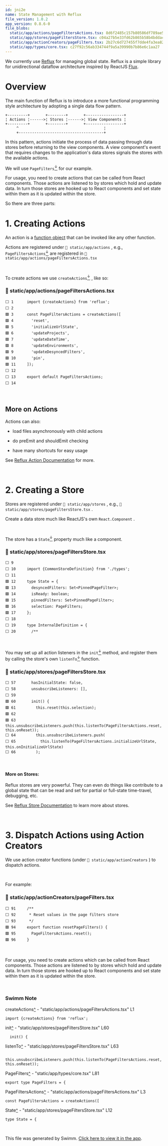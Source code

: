 ```yaml
---
id: jni2e
name: State Management with Reflux
file_version: 1.0.2
app_version: 0.8.6-0
file_blobs:
  static/app/actions/pageFiltersActions.tsx: 8d6f2485c157b80586df789ae5c655bf51299ec7
  static/app/stores/pageFiltersStore.tsx: c04a27b5e33fd62b865b58b4bddac1be1b899f3e
  static/app/actionCreators/pageFilters.tsx: 2b27c6d727455f7dde4fa3ea8210a4b6162b661f
  static/app/types/core.tsx: c27f92c56ab334744f9a5a39990b7b86e6c1aa27
---
```


We currently use [Reflux](https://github.com/reflux/refluxjs) for managing global state. Reflux is a simple library for unidirectional dataflow architecture inspired by ReactJS [Flux](http://facebook.github.io/react/blog/2014/05/06/flux.html).

# Overview

The main function of Reflux is to introduce a more functional programming style architecture by adopting a single data flow pattern.

```
+---------+       +--------+       +-----------------+
¦ Actions ¦------>¦ Stores ¦------>¦ View Components ¦
+---------+       +--------+       +-----------------+
     ^                                      ¦
     +--------------------------------------+
```

In this pattern, actions initiate the process of data passing through data stores before returning to the view components. A view component's event that requires changes to the application's data stores signals the stores with the available actions.

We will use `PageFilters`[<sup id="1HGoLB">↓</sup>](#f-1HGoLB) for our example.

For usage, you need to create actions that can be called from React components. Those actions are listened to by stores which hold and update data. In turn those stores are hooked up to React components and set state within them as it is updated within the store.

So there are three parts:

# 1\. Creating Actions

An action is a [function object](http://en.wikipedia.org/wiki/Function_object) that can be invoked like any other function.

Actions are registered under `📄 static/app/actions` , e.g., `PageFiltersActions`[<sup id="Z2wU2DS">↓</sup>](#f-Z2wU2DS) are registered in `📄 static/app/actions/pageFiltersActions.tsx`

<br/>

To create actions we use `createActions`[<sup id="1Hy98y">↓</sup>](#f-1Hy98y) , like so:
<!-- NOTE-swimm-snippet: the lines below link your snippet to Swimm -->
### 📄 static/app/actions/pageFiltersActions.tsx
```tsx
⬜ 1      import {createActions} from 'reflux';
⬜ 2      
🟩 3      const PageFiltersActions = createActions([
🟩 4        'reset',
🟩 5        'initializeUrlState',
🟩 6        'updateProjects',
🟩 7        'updateDateTime',
🟩 8        'updateEnvironments',
🟩 9        'updateDesyncedFilters',
🟩 10       'pin',
🟩 11     ]);
⬜ 12     
⬜ 13     export default PageFiltersActions;
⬜ 14     
```

<br/>

## More on Actions

Actions can also:

*   load files asynchronously with child actions
    
*   do preEmit and shouldEmit checking
    
*   have many shortcuts for easy usage
    

See [Reflux Action Documentation](https://github.com/reflux/refluxjs/blob/master/docs/actions) for more.

<br/>

# 2\. Creating a Store

Stores are registered under `📄 static/app/stores` , e.g., `📄 static/app/stores/pageFiltersStore.tsx` .

Create a data store much like ReactJS's own `React.Component` .

<br/>

The store has a `State`[<sup id="Z1cSjpV">↓</sup>](#f-Z1cSjpV) property much like a component.
<!-- NOTE-swimm-snippet: the lines below link your snippet to Swimm -->
### 📄 static/app/stores/pageFiltersStore.tsx
```tsx
⬜ 9      
⬜ 10     import {CommonStoreDefinition} from './types';
⬜ 11     
🟩 12     type State = {
🟩 13       desyncedFilters: Set<PinnedPageFilter>;
🟩 14       isReady: boolean;
🟩 15       pinnedFilters: Set<PinnedPageFilter>;
🟩 16       selection: PageFilters;
🟩 17     };
⬜ 18     
⬜ 19     type InternalDefinition = {
⬜ 20       /**
```

<br/>

You may set up all action listeners in the `init`[<sup id="Zg8NuN">↓</sup>](#f-Zg8NuN) method, and register them by calling the store's own `listenTo`[<sup id="ZKp0og">↓</sup>](#f-ZKp0og) function.
<!-- NOTE-swimm-snippet: the lines below link your snippet to Swimm -->
### 📄 static/app/stores/pageFiltersStore.tsx
```tsx
⬜ 57       hasInitialState: false,
⬜ 58       unsubscribeListeners: [],
⬜ 59     
🟩 60       init() {
🟩 61         this.reset(this.selection);
🟩 62     
🟩 63         this.unsubscribeListeners.push(this.listenTo(PageFiltersActions.reset, this.onReset));
⬜ 64         this.unsubscribeListeners.push(
⬜ 65           this.listenTo(PageFiltersActions.initializeUrlState, this.onInitializeUrlState)
⬜ 66         );
```

<br/>

#### **More on Stores:**

Reflux stores are very powerful. They can even do things like contribute to a global state that can be read and set for partial or full-state time-travel, debugging, etc.

See [Reflux Store Documentation](https://github.com/reflux/refluxjs/blob/master/docs/stores) to learn more about stores.

<br/>

# 3\. Dispatch Actions using Action Creators

We use action creator functions (under `📄 static/app/actionCreators` ) to dispatch actions.

<br/>

For example:
<!-- NOTE-swimm-snippet: the lines below link your snippet to Swimm -->
### 📄 static/app/actionCreators/pageFilters.tsx
```tsx
⬜ 91     /**
⬜ 92      * Reset values in the page filters store
⬜ 93      */
🟩 94     export function resetPageFilters() {
🟩 95       PageFiltersActions.reset();
🟩 96     }
```

<br/>

For usage, you need to create actions which can be called from React components. Those actions are listened to by stores which hold and update data. In turn those stores are hooked up to React components and set state within them as it is updated within the store.

<br/>

<!-- THIS IS AN AUTOGENERATED SECTION. DO NOT EDIT THIS SECTION DIRECTLY -->
### Swimm Note

<span id="f-1Hy98y">createActions</span>[^](#1Hy98y) - "static/app/actions/pageFiltersActions.tsx" L1
```tsx
import {createActions} from 'reflux';
```

<span id="f-Zg8NuN">init</span>[^](#Zg8NuN) - "static/app/stores/pageFiltersStore.tsx" L60
```tsx
  init() {
```

<span id="f-ZKp0og">listenTo</span>[^](#ZKp0og) - "static/app/stores/pageFiltersStore.tsx" L63
```tsx
    this.unsubscribeListeners.push(this.listenTo(PageFiltersActions.reset, this.onReset));
```

<span id="f-1HGoLB">PageFilters</span>[^](#1HGoLB) - "static/app/types/core.tsx" L81
```tsx
export type PageFilters = {
```

<span id="f-Z2wU2DS">PageFiltersActions</span>[^](#Z2wU2DS) - "static/app/actions/pageFiltersActions.tsx" L3
```tsx
const PageFiltersActions = createActions([
```

<span id="f-Z1cSjpV">State</span>[^](#Z1cSjpV) - "static/app/stores/pageFiltersStore.tsx" L12
```tsx
type State = {
```

<br/>

This file was generated by Swimm. [Click here to view it in the app](https://app.swimm.io/repos/Z2l0aHViJTNBJTNBc2VudHJ5JTNBJTNBc3dpbW1pbw==/docs/jni2e).